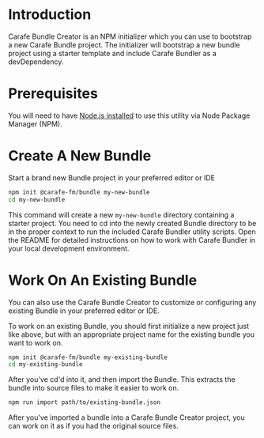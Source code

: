 # Introduction

Carafe Bundle Creator is an NPM initializer which you can use to bootstrap a new Carafe Bundle project. The initializer will bootstrap a new bundle project using a starter template and include Carafe Bundler as a devDependency.

# Prerequisites

You will need to have [Node.js installed](https://nodejs.org/en/download/) to use this utility via Node Package Manager (NPM).

# Create A New Bundle

Start a brand new Bundle project in your preferred editor or IDE

```bash
npm init @carafe-fm/bundle my-new-bundle
cd my-new-bundle
```

This command will create a new `my-new-bundle` directory containing a starter project. You need to cd into the newly created Bundle directory to be in the proper context to run the included Carafe Bundler utility scripts. Open the README for detailed instructions on how to work with Carafe Bundler in your local development environment.


# Work On An Existing Bundle

You can also use the Carafe Bundle Creator to customize or configuring any existing Bundle in your preferred editor or IDE.

To work on an existing Bundle, you should first initialize a new project just like above, but with an appropriate project name for the existing bundle you want to work on.

```bash
npm init @carafe-fm/bundle my-existing-bundle
cd my-existing-bundle
```

After you've cd'd into it, and then import the Bundle. This extracts the bundle into source files to make it easier to work on.

```bash
npm run import path/to/existing-bundle.json
```

After you've imported a bundle into a Carafe Bundle Creator project, you can work on it as if you had the original source files.